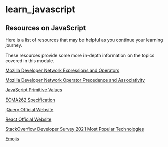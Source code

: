 # learn_javascript

## Resources on JavaScript

Here is a list of resources that may be helpful as you continue your learning journey.

T​hese resources provide some more in-depth information on the topics covered in this module.

[Mozilla Developer Network Expressions and Operators ](https://developer.mozilla.org/en-US/docs/Web/JavaScript/Reference/Operators)

[Mozilla Developer Network Operator Precedence and Associativity ](https://developer.mozilla.org/en-US/docs/Web/JavaScript/Reference/Operators/Operator_Precedence)

[JavaScript Primitive Values ](https://developer.mozilla.org/en-US/docs/Glossary/Primitive)

[ECMA262 Specification ](https://tc39.es/ecma262/)

[jQuery Official Website ](https://jquery.com/)

[React Official Website ](https://reactjs.org/)

[StackOverflow Developer Survey 2021 Most Popular Technologies](https://insights.stackoverflow.com/survey/2021#technology-most-popular-technologies)

[Emojis](http://unicode.org/emoji/charts/full-emoji-list.html#1f600)


